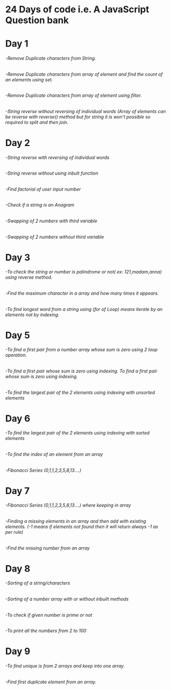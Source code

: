 # 24 Days of code i.e. A JavaScript Question bank

# **Day 1**

###### -Remove Duplicate characters from String.

###### -Remove Duplicate characters from array of element and find the count of an elements using set.

###### -Remove Duplicate characters from array of element using filter.

###### -String reverse without reversing of individual words (Array of elements can be reverse with reverse() method but for string it is won't possible so required to split and then join.

# **Day 2**

###### -String reverse with reversing of individual words

###### -String reverse without using inbult function

###### -Find factorial of user input number

###### -Check if a string is an Anagram

###### -Swapping of 2 numbers with third variable

###### -Swapping of 2 numbers without third variable

# **Day 3**

###### -To check the string or number is palindrome or not( ex: 121,madam,anna) using reverse method.

###### -Find the maximum character in a array and how many times it appears.

###### -To find longest word from a string using (for of Loop) means iterate by an elements not by indexing.

# **Day 5**

###### -To find a first pair from a number array whose sum is zero using 2 loop operation.

###### -To find a first pair whose sum is zero using indexing. To find a first pair whose sum is zero using indexing.

###### -To find the largest pair of the 2 elements using indexing with unsorted elements

# **Day 6**

###### -To find the largest pair of the 2 elements using indexing with sorted elements

###### -To find the index of an element from an array

###### -Fibonacci Series (0,1,1,2,3,5,8,13....)

# **Day 7**

###### -Fibonacci Series (0,1,1,2,3,5,8,13....) where keeping in array

###### -Finding a missing elements in an array and then add with existing elements. (-1 means if elements not found then it will return always -1 as per rule)

###### -Find the missing number from an array

# **Day 8**

###### -Sorting of a string/characters

###### -Sorting of a number array with or without inbuilt methods

###### -To check if given number is prime or not

###### -To print all the numbers from 2 to 100

# **Day 9**

###### -To find unique is from 2 arrays and keep into one array.
###### -Find first duplicate element from an array.
